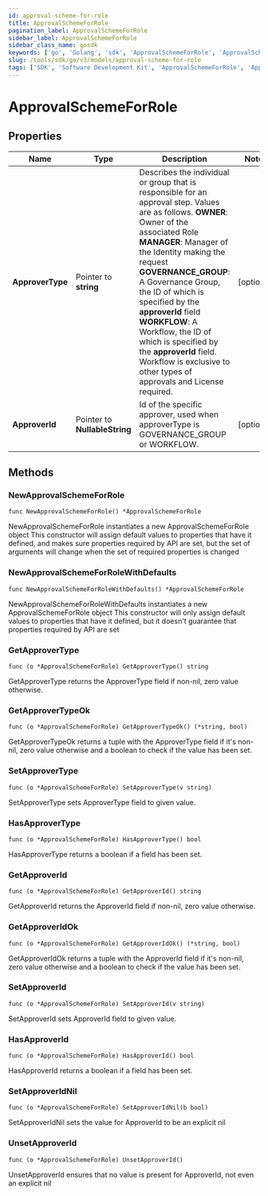 ```yaml
---
id: approval-scheme-for-role
title: ApprovalSchemeForRole
pagination_label: ApprovalSchemeForRole
sidebar_label: ApprovalSchemeForRole
sidebar_class_name: gosdk
keywords: ['go', 'Golang', 'sdk', 'ApprovalSchemeForRole', 'ApprovalSchemeForRole'] 
slug: /tools/sdk/go/v3/models/approval-scheme-for-role
tags: ['SDK', 'Software Development Kit', 'ApprovalSchemeForRole', 'ApprovalSchemeForRole']
---
```


# ApprovalSchemeForRole

## Properties

Name | Type | Description | Notes
------------ | ------------- | ------------- | -------------
**ApproverType** | Pointer to **string** | Describes the individual or group that is responsible for an approval step. Values are as follows.  **OWNER**: Owner of the associated Role  **MANAGER**: Manager of the Identity making the request  **GOVERNANCE_GROUP**: A Governance Group, the ID of which is specified by the **approverId** field  **WORKFLOW**: A Workflow, the ID of which is specified by the **approverId** field. Workflow is exclusive to other types of approvals and License required.  | [optional] 
**ApproverId** | Pointer to **NullableString** | Id of the specific approver, used when approverType is GOVERNANCE_GROUP or WORKFLOW. | [optional] 

## Methods

### NewApprovalSchemeForRole

`func NewApprovalSchemeForRole() *ApprovalSchemeForRole`

NewApprovalSchemeForRole instantiates a new ApprovalSchemeForRole object
This constructor will assign default values to properties that have it defined,
and makes sure properties required by API are set, but the set of arguments
will change when the set of required properties is changed

### NewApprovalSchemeForRoleWithDefaults

`func NewApprovalSchemeForRoleWithDefaults() *ApprovalSchemeForRole`

NewApprovalSchemeForRoleWithDefaults instantiates a new ApprovalSchemeForRole object
This constructor will only assign default values to properties that have it defined,
but it doesn't guarantee that properties required by API are set

### GetApproverType

`func (o *ApprovalSchemeForRole) GetApproverType() string`

GetApproverType returns the ApproverType field if non-nil, zero value otherwise.

### GetApproverTypeOk

`func (o *ApprovalSchemeForRole) GetApproverTypeOk() (*string, bool)`

GetApproverTypeOk returns a tuple with the ApproverType field if it's non-nil, zero value otherwise
and a boolean to check if the value has been set.

### SetApproverType

`func (o *ApprovalSchemeForRole) SetApproverType(v string)`

SetApproverType sets ApproverType field to given value.

### HasApproverType

`func (o *ApprovalSchemeForRole) HasApproverType() bool`

HasApproverType returns a boolean if a field has been set.

### GetApproverId

`func (o *ApprovalSchemeForRole) GetApproverId() string`

GetApproverId returns the ApproverId field if non-nil, zero value otherwise.

### GetApproverIdOk

`func (o *ApprovalSchemeForRole) GetApproverIdOk() (*string, bool)`

GetApproverIdOk returns a tuple with the ApproverId field if it's non-nil, zero value otherwise
and a boolean to check if the value has been set.

### SetApproverId

`func (o *ApprovalSchemeForRole) SetApproverId(v string)`

SetApproverId sets ApproverId field to given value.

### HasApproverId

`func (o *ApprovalSchemeForRole) HasApproverId() bool`

HasApproverId returns a boolean if a field has been set.

### SetApproverIdNil

`func (o *ApprovalSchemeForRole) SetApproverIdNil(b bool)`

 SetApproverIdNil sets the value for ApproverId to be an explicit nil

### UnsetApproverId
`func (o *ApprovalSchemeForRole) UnsetApproverId()`

UnsetApproverId ensures that no value is present for ApproverId, not even an explicit nil

